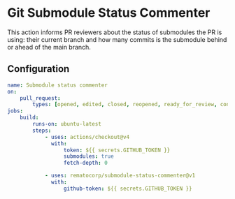 # Git Submodule Status Commenter

This action informs PR reviewers about the status of submodules the PR is using: their current branch and how many commits is the submodule behind or ahead of the main branch.

## Configuration

```yaml
name: Submodule status commenter
on:
    pull_request:
        types: [opened, edited, closed, reopened, ready_for_review, converted_to_draft]
jobs:
    build:
        runs-on: ubuntu-latest
        steps:
            - uses: actions/checkout@v4
              with:
                  token: ${{ secrets.GITHUB_TOKEN }}
                  submodules: true
                  fetch-depth: 0

            - uses: rematocorp/submodule-status-commenter@v1
              with:
                  github-token: ${{ secrets.GITHUB_TOKEN }}
```
